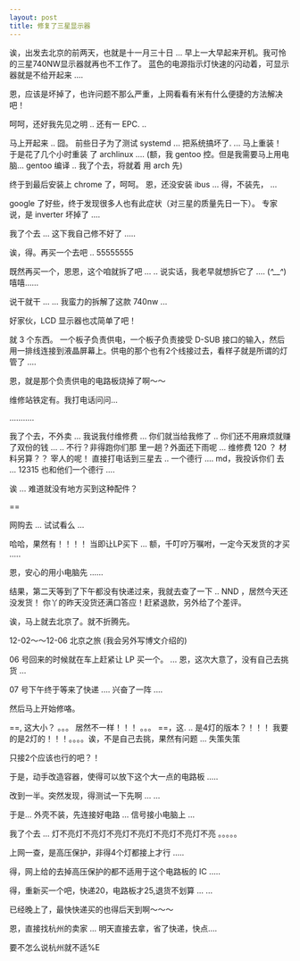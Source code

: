 ```yaml
---
layout: post
title: 修复了三星显示器
---
```


诶，出发去北京的前两天，也就是十一月三十日 ... 早上一大早起来开机。我可怜的三星740NW显示器就再也不工作了。 
蓝色的电源指示灯快速的闪动着，可显示器就是不给开起来 .... 

恩，应该是坏掉了，也许问题不那么严重，上网看看有米有什么便捷的方法解决吧！ 

呵呵，还好我先见之明 .. 还有一 EPC. .. 

马上开起来 .. 囧。 前些日子为了测试 systemd ... 把系统搞坏了. ... 马上重装！ 于是花了几个小时重装 了 archlinux .... (额，我 gentoo 控。但是我需要马上用电脑... gentoo 编译 .. 我了个去，将就着 用 arch 先) 

终于到最后安装上 chrome 了，呵呵。 恩，还没安装 ibus ... 得，不装先， ... 

google 了好些，终于发现很多人也有此症状（对三星的质量先日一下）。 专家说，是 inverter 坏掉了 .... 

我了个去 ... 这下我自己修不好了 ..... 

诶，得。再买一个去吧 .. 55555555 

既然再买一个，恩恩，这个咱就拆了吧 ... .. 说实话，我老早就想拆它了 .... (*^__^*) 嘻嘻…… 

说干就干 ... ... 我蛮力的拆解了这款 740nw ... 

好家伙，LCD 显示器也忒简单了吧！ 

就 3 个东西。 一个板子负责供电，一个板子负责接受 D-SUB 接口的输入，然后用一排线连接到液晶屏幕上。供电的那个也有2个线接过去，看样子就是所谓的灯管了 .... 

恩，就是那个负责供电的电路板烧掉了啊～～ 

维修站铁定有。我打电话问问... 

........... 

我了个去，不外卖 ... 我说我付维修费 ... 你们就当给我修了 .. 你们还不用麻烦就赚了双份的钱 ... .. 不行？非得跑你们那 里一趟？外面还下雨呢 ... 维修费 120 ？ 材料另算？？ 宰人的呢！ 直接打电话到三星去 .. 一个德行 .... md，我投诉你们 去 ... 12315 也和他们一个德行 .... 

诶 ... 难道就没有地方买到这种配件？ 

== 

网购去 ... 试试看么 ... 

哈哈，果然有！！！！ 当即让LP买下 ... 额，千叮咛万嘱咐，一定今天发货的才买 ..... 

恩，安心的用小电脑先 ...... 

结果，第二天等到了下午都没有快递过来，我就去查了一下 .. NND ，居然今天还没发货！ 你丫的昨天没货还满口答应！赶紧退款，另外给了个差评。 

诶，马上就去北京了。就不折腾先。 

12-02～～12-06 北京之旅 (我会另外写博文介绍的) 

06 号回来的时候就在车上赶紧让 LP 买一个。 ... 恩，这次大意了，没有自己去挑货 ... 

07 号下午终于等来了快递 .... 兴奋了一阵 .... 

然后马上开始修咯。 

==, 这大小？ 。。。 居然不一样！！！ 。。。 
==，这. .. 是4灯的版本？！！！ 我要的是2灯的！！！。。。。诶，不是自己去挑，果然有问题 ... 失策失策 

只接2个应该也行的吧？！ 

于是，动手改造容器，使得可以放下这个大一点的电路板 ..... 

改到一半。突然发现，得测试一下先啊 ... ... 

于是... 外壳不装，先连接好电路 ... 信号接小电脑上 ... 

我了个去 ... 灯不亮灯不亮灯不亮灯不亮灯不亮灯不亮灯不亮 。。。。。 

上网一查，是高压保护，非得4个灯都接上才行 ..... 

得，网上给的去掉高压保护的都不适用于这个电路板的 IC ..... 

得，重新买一个吧，快递20，电路板才25,退货不划算 ... ... 

已经晚上了，最快快递买的也得后天到啊～～～ 

恩，直接找杭州的卖家 ... 明天直接去拿，省了快递，快点.... 

要不怎么说杭州就不适%E